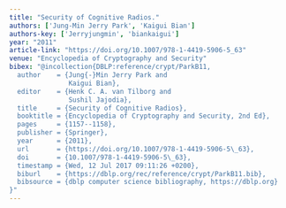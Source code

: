 ```yaml
---
title: "Security of Cognitive Radios."
authors: ['Jung-Min Jerry Park', 'Kaigui Bian']
authors-key: ['Jerryjungmin', 'biankaigui']
year: "2011"
article-link: "https://doi.org/10.1007/978-1-4419-5906-5_63"
venue: "Encyclopedia of Cryptography and Security"
bibex: "@incollection{DBLP:reference/crypt/ParkB11,
  author    = {Jung{-}Min Jerry Park and
               Kaigui Bian},
  editor    = {Henk C. A. van Tilborg and
               Sushil Jajodia},
  title     = {Security of Cognitive Radios},
  booktitle = {Encyclopedia of Cryptography and Security, 2nd Ed},
  pages     = {1157--1158},
  publisher = {Springer},
  year      = {2011},
  url       = {https://doi.org/10.1007/978-1-4419-5906-5\_63},
  doi       = {10.1007/978-1-4419-5906-5\_63},
  timestamp = {Wed, 12 Jul 2017 09:11:26 +0200},
  biburl    = {https://dblp.org/rec/reference/crypt/ParkB11.bib},
  bibsource = {dblp computer science bibliography, https://dblp.org}
}"
---
```

